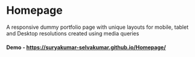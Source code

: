 # Homepage
A responsive dummy portfolio page with unique layouts for mobile, tablet and Desktop resolutions created using media queries


#### Demo - https://suryakumar-selvakumar.github.io/Homepage/


